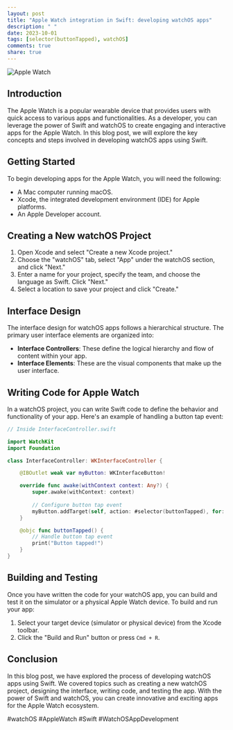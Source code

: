```yaml
---
layout: post
title: "Apple Watch integration in Swift: developing watchOS apps"
description: " "
date: 2023-10-01
tags: [selector(buttonTapped), watchOS]
comments: true
share: true
---
```


![Apple Watch](https://example.com/apple-watch.jpg)

## Introduction

The Apple Watch is a popular wearable device that provides users with quick access to various apps and functionalities. As a developer, you can leverage the power of Swift and watchOS to create engaging and interactive apps for the Apple Watch. In this blog post, we will explore the key concepts and steps involved in developing watchOS apps using Swift.

## Getting Started

To begin developing apps for the Apple Watch, you will need the following:

- A Mac computer running macOS.
- Xcode, the integrated development environment (IDE) for Apple platforms.
- An Apple Developer account.

## Creating a New watchOS Project

1. Open Xcode and select "Create a new Xcode project."
2. Choose the "watchOS" tab, select "App" under the watchOS section, and click "Next."
3. Enter a name for your project, specify the team, and choose the language as Swift. Click "Next."
4. Select a location to save your project and click "Create."

## Interface Design

The interface design for watchOS apps follows a hierarchical structure. The primary user interface elements are organized into:

- **Interface Controllers**: These define the logical hierarchy and flow of content within your app.
- **Interface Elements**: These are the visual components that make up the user interface.

## Writing Code for Apple Watch

In a watchOS project, you can write Swift code to define the behavior and functionality of your app. Here's an example of handling a button tap event:

```swift
// Inside InterfaceController.swift

import WatchKit
import Foundation

class InterfaceController: WKInterfaceController {

    @IBOutlet weak var myButton: WKInterfaceButton!

    override func awake(withContext context: Any?) {
        super.awake(withContext: context)
        
        // Configure button tap event
        myButton.addTarget(self, action: #selector(buttonTapped), for: .touchUpInside)
    }

    @objc func buttonTapped() {
        // Handle button tap event
        print("Button tapped!")
    }
}
```

## Building and Testing

Once you have written the code for your watchOS app, you can build and test it on the simulator or a physical Apple Watch device. To build and run your app:

1. Select your target device (simulator or physical device) from the Xcode toolbar.
2. Click the "Build and Run" button or press `Cmd + R`.

## Conclusion

In this blog post, we have explored the process of developing watchOS apps using Swift. We covered topics such as creating a new watchOS project, designing the interface, writing code, and testing the app. With the power of Swift and watchOS, you can create innovative and exciting apps for the Apple Watch ecosystem.

#watchOS #AppleWatch #Swift #WatchOSAppDevelopment